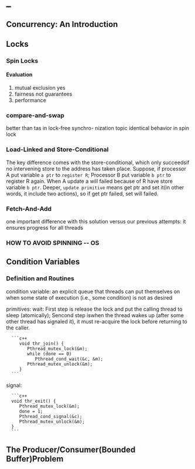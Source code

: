 # _

## Concurrency: An Introduction

## Locks

### Spin Locks

#### Evaluation

1. mutual exclusion
   yes
2. fairness
   not guarantees
3. performance

### compare-and-swap

better than tas in lock-free synchro- nization topic
identical behavior in spin lock

### Load-Linked and Store-Conditional

The key difference comes with the store-conditional, which only succeedsif no intervening store to the address has taken place.
Suppose, if processor A put variable `a ptr` to `register R`; Processor B put variable `b ptr` to register R again. When A update a will failed because of R have store variable `b ptr`. Deeper, `update primitive` means get ptr and set it(in other words, it include two actions), so if get ptr failed, set will failed.

### Fetch-And-Add

one important difference with this solution versus our previous attempts: it ensures progress for all threads

### HOW TO AVOID SPINNING -- OS

## Condition Variables

### Definition and Routines

condition variable: an explicit queue that threads can put themselves on when some state of execution (i.e., some condition) is not as desired

primitives:
   wait: First step is release the lock and put the calling thread to sleep (atomically);
         Sencond step iswhen the thread wakes up (after some other thread has signaled it), it must re-acquire the lock before returning to the caller.

      ```c++
         void thr_join() { 
            Pthread_mutex_lock(&m); 
            while (done == 0)
               Pthread_cond_wait(&c, &m);
            Pthread_mutex_unlock(&m);
         }
      ```

   signal:

      ```c++
      void thr_exit() { 
         Pthread_mutex_lock(&m); 
         done = 1; 
         Pthread_cond_signal(&c); 
         Pthread_mutex_unlock(&m);
      }
      ```
## The Producer/Consumer(Bounded Buffer)Problem
